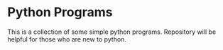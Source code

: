# Python Programs
This is a collection of some simple python programs. Repository will be helpful for those who are new to python.
